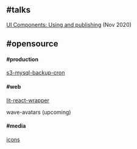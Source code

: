 ## #talks


[UI Components: Using and publishing](https://docs.google.com/presentation/d/1TYGB9HJLg2wK1dBaVWtVgyJikuD5s6fkI6Wc5mHFwx8/edit?usp=sharing
) (Nov 2020)



## #opensource

#### #production

[s3-mysql-backup-cron](https://github.com/getfundwave/nerdtalk/edit/gh-pages/index.md)


#### #web

[lit-react-wrapper](https://www.npmjs.com/package/lit-react-wrapper)

wave-avatars (upcoming)


#### #media

[icons](https://github.com/getfundwave/Icons)
